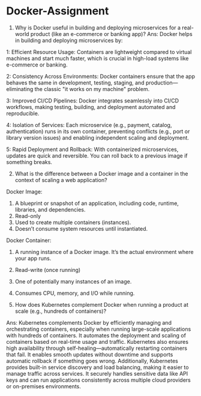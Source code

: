 # Docker-Assignment
1. Why is Docker useful in building and deploying microservices for a real-world product (like an e-commerce or banking app)?
Ans: Docker helps in building and deploying microservices by:

1: Efficient Resource Usage: Containers are lightweight compared to virtual machines and start much faster, which is crucial in high-load systems like e-commerce or banking.

2: Consistency Across Environments: Docker containers ensure that the app behaves the same in development, testing, staging, and production—eliminating the classic "it works on my machine" problem.

3: Improved CI/CD Pipelines: Docker integrates seamlessly into CI/CD workflows, making testing, building, and deployment automated and reproducible.

4: Isolation of Services: Each microservice (e.g., payment, catalog, authentication) runs in its own container, preventing conflicts (e.g., port or library version issues) and enabling independent scaling and deployment.

5: Rapid Deployment and Rollback: With containerized microservices, updates are quick and reversible. You can roll back to a previous image if something breaks.

2. What is the difference between a Docker image and a container in the context of scaling a web application?

Docker Image:
1. A blueprint or snapshot of an application, including code, runtime, libraries, and dependencies.
2. Read-only
3. Used to create multiple containers (instances).
4. Doesn’t consume system resources until instantiated.

Docker Container:
1. A running instance of a Docker image. It’s the actual environment where your app runs.
2. Read-write (once running)
3. One of potentially many instances of an image.
4. Consumes CPU, memory, and I/O while running.

3. How does Kubernetes complement Docker when running a product at scale (e.g., hundreds of containers)?

Ans: Kubernetes complements Docker by efficiently managing and orchestrating containers, especially when running large-scale applications with hundreds of containers. It automates the deployment and scaling of containers based on real-time usage and traffic. Kubernetes also ensures high availability through self-healing—automatically restarting containers that fail. It enables smooth updates without downtime and supports automatic rollback if something goes wrong. Additionally, Kubernetes provides built-in service discovery and load balancing, making it easier to manage traffic across services. It securely handles sensitive data like API keys and can run applications consistently across multiple cloud providers or on-premises environments.



